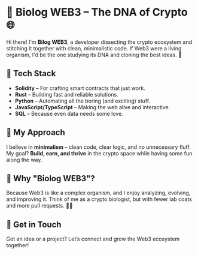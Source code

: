 # 🧬 Biolog WEB3 – The DNA of Crypto 🌐

Hi there! I'm **Bilog WEB3**, a developer dissecting the crypto ecosystem and stitching it together with clean, minimalistic code. If Web3 were a living organism, I'd be the one studying its DNA and cloning the best ideas. 🚀

## 🔧 Tech Stack
- **Solidity** – For crafting smart contracts that just work.
- **Rust** – Building fast and reliable solutions.
- **Python** – Automating all the boring (and exciting) stuff.
- **JavaScript/TypeScript** – Making the web alive and interactive.
- **SQL** – Because even data needs some love.

## 🎯 My Approach
I believe in **minimalism** – clean code, clear logic, and no unnecessary fluff. My goal? **Build, earn, and thrive** in the crypto space while having some fun along the way.

## 🌟 Why "Biolog WEB3"?
Because Web3 is like a complex organism, and I enjoy analyzing, evolving, and improving it. Think of me as a crypto biologist, but with fewer lab coats and more pull requests. 🧑‍💻

## 📩 Get in Touch
Got an idea or a project? Let’s connect and grow the Web3 ecosystem together!
